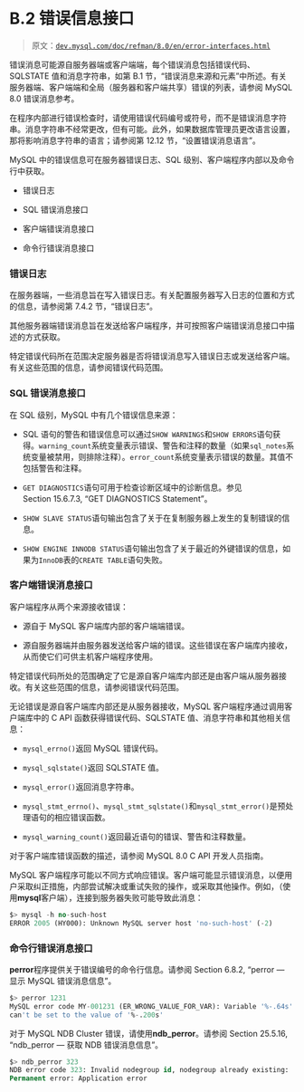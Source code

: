 # B.2 错误信息接口

> 原文：[`dev.mysql.com/doc/refman/8.0/en/error-interfaces.html`](https://dev.mysql.com/doc/refman/8.0/en/error-interfaces.html)

错误消息可能源自服务器端或客户端端，每个错误消息包括错误代码、SQLSTATE 值和消息字符串，如第 B.1 节，“错误消息来源和元素”中所述。有关服务器端、客户端端和全局（服务器和客户端共享）错误的列表，请参阅 MySQL 8.0 错误消息参考。

在程序内部进行错误检查时，请使用错误代码编号或符号，而不是错误消息字符串。消息字符串不经常更改，但有可能。此外，如果数据库管理员更改语言设置，那将影响消息字符串的语言；请参阅第 12.12 节，“设置错误消息语言”。

MySQL 中的错误信息可在服务器错误日志、SQL 级别、客户端程序内部以及命令行中获取。

+   错误日志

+   SQL 错误消息接口

+   客户端错误消息接口

+   命令行错误消息接口

### 错误日志

在服务器端，一些消息旨在写入错误日志。有关配置服务器写入日志的位置和方式的信息，请参阅第 7.4.2 节，“错误日志”。

其他服务器端错误消息旨在发送给客户端程序，并可按照客户端错误消息接口中描述的方式获取。

特定错误代码所在范围决定服务器是否将错误消息写入错误日志或发送给客户端。有关这些范围的信息，请参阅错误代码范围。

### SQL 错误消息接口

在 SQL 级别，MySQL 中有几个错误信息来源：

+   SQL 语句的警告和错误信息可以通过`SHOW WARNINGS`和`SHOW ERRORS`语句获得。`warning_count`系统变量表示错误、警告和注释的数量（如果`sql_notes`系统变量被禁用，则排除注释）。`error_count`系统变量表示错误的数量。其值不包括警告和注释。

+   `GET DIAGNOSTICS`语句可用于检查诊断区域中的诊断信息。参见 Section 15.6.7.3, “GET DIAGNOSTICS Statement”。

+   `SHOW SLAVE STATUS`语句输出包含了关于在复制服务器上发生的复制错误的信息。

+   `SHOW ENGINE INNODB STATUS`语句输出包含了关于最近的外键错误的信息，如果为`InnoDB`表的`CREATE TABLE`语句失败。

### 客户端错误消息接口

客户端程序从两个来源接收错误：

+   源自于 MySQL 客户端库内部的客户端端错误。

+   源自服务器端并由服务器发送给客户端的错误。这些错误在客户端库内接收，从而使它们可供主机客户端程序使用。

特定错误代码所处的范围确定了它是源自客户端库内部还是由客户端从服务器接收。有关这些范围的信息，请参阅错误代码范围。

无论错误是源自客户端库内部还是从服务器接收，MySQL 客户端程序通过调用客户端库中的 C API 函数获得错误代码、SQLSTATE 值、消息字符串和其他相关信息：

+   `mysql_errno()`返回 MySQL 错误代码。

+   `mysql_sqlstate()`返回 SQLSTATE 值。

+   `mysql_error()`返回消息字符串。

+   `mysql_stmt_errno()`、`mysql_stmt_sqlstate()`和`mysql_stmt_error()`是预处理语句的相应错误函数。

+   `mysql_warning_count()`返回最近语句的错误、警告和注释数量。

对于客户端库错误函数的描述，请参阅 MySQL 8.0 C API 开发人员指南。

MySQL 客户端程序可能以不同方式响应错误。客户端可能显示错误消息，以便用户采取纠正措施，内部尝试解决或重试失败的操作，或采取其他操作。例如，（使用**mysql**客户端），连接到服务器失败可能导致此消息：

```sql
$> mysql -h no-such-host
ERROR 2005 (HY000): Unknown MySQL server host 'no-such-host' (-2)
```

### 命令行错误消息接口

**perror**程序提供关于错误编号的命令行信息。请参阅 Section 6.8.2, “perror — 显示 MySQL 错误消息信息”。

```sql
$> perror 1231
MySQL error code MY-001231 (ER_WRONG_VALUE_FOR_VAR): Variable '%-.64s'
can't be set to the value of '%-.200s'
```

对于 MySQL NDB Cluster 错误，请使用**ndb_perror**。请参阅 Section 25.5.16, “ndb_perror — 获取 NDB 错误消息信息”。

```sql
$> ndb_perror 323
NDB error code 323: Invalid nodegroup id, nodegroup already existing:
Permanent error: Application error
```

